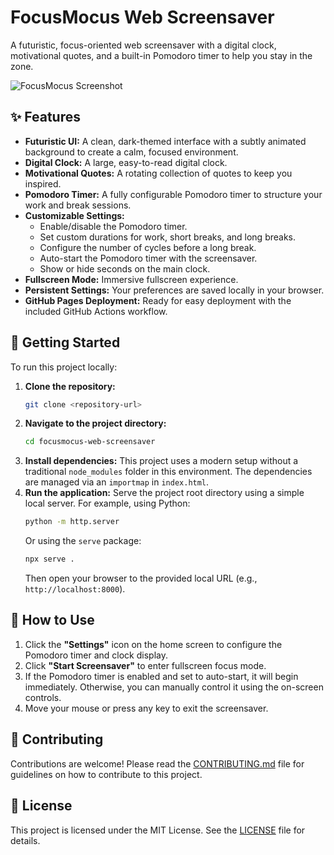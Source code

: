 # FocusMocus Web Screensaver

A futuristic, focus-oriented web screensaver with a digital clock, motivational quotes, and a built-in Pomodoro timer to help you stay in the zone.

![FocusMocus Screenshot](https://picsum.photos/800/450)

## ✨ Features

- **Futuristic UI:** A clean, dark-themed interface with a subtly animated background to create a calm, focused environment.
- **Digital Clock:** A large, easy-to-read digital clock.
- **Motivational Quotes:** A rotating collection of quotes to keep you inspired.
- **Pomodoro Timer:** A fully configurable Pomodoro timer to structure your work and break sessions.
- **Customizable Settings:**
  - Enable/disable the Pomodoro timer.
  - Set custom durations for work, short breaks, and long breaks.
  - Configure the number of cycles before a long break.
  - Auto-start the Pomodoro timer with the screensaver.
  - Show or hide seconds on the main clock.
- **Fullscreen Mode:** Immersive fullscreen experience.
- **Persistent Settings:** Your preferences are saved locally in your browser.
- **GitHub Pages Deployment:** Ready for easy deployment with the included GitHub Actions workflow.

## 🚀 Getting Started

To run this project locally:

1.  **Clone the repository:**
    ```bash
    git clone <repository-url>
    ```
2.  **Navigate to the project directory:**
    ```bash
    cd focusmocus-web-screensaver
    ```
3.  **Install dependencies:**
    This project uses a modern setup without a traditional `node_modules` folder in this environment. The dependencies are managed via an `importmap` in `index.html`.
4.  **Run the application:**
    Serve the project root directory using a simple local server. For example, using Python:
    ```bash
    python -m http.server
    ```
    Or using the `serve` package:
    ```bash
    npx serve .
    ```
    Then open your browser to the provided local URL (e.g., `http://localhost:8000`).

## 🔧 How to Use

1.  Click the **"Settings"** icon on the home screen to configure the Pomodoro timer and clock display.
2.  Click **"Start Screensaver"** to enter fullscreen focus mode.
3.  If the Pomodoro timer is enabled and set to auto-start, it will begin immediately. Otherwise, you can manually control it using the on-screen controls.
4.  Move your mouse or press any key to exit the screensaver.

## 🤝 Contributing

Contributions are welcome! Please read the [CONTRIBUTING.md](CONTRIBUTING.md) file for guidelines on how to contribute to this project.

## 📄 License

This project is licensed under the MIT License. See the [LICENSE](LICENSE) file for details.
